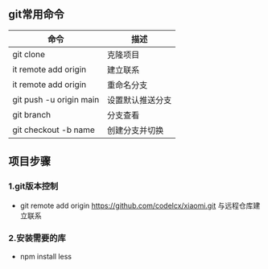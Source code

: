 ## git常用命令
命令|描述
|--|--|
git clone|克隆项目
it remote add origin|建立联系
it remote add origin|重命名分支
git push -u origin main|设置默认推送分支
git branch|分支查看
git checkout -b name|创建分支并切换

## 项目步骤
### 1.git版本控制
- git remote add origin https://github.com/codelcx/xiaomi.git 与远程仓库建立联系

### 2.安装需要的库
- npm install less
